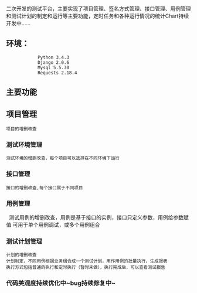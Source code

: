 
二次开发的测试平台，主要实现了项目管理、签名方式管理、接口管理、用例管理和测试计划的制定和运行等主要功能，定时任务和各种运行情况的统计Chart持续开发中……

## 环境：
                Python 3.4.3
                Django 2.0.6
                Mysql 5.5.30
                Requests 2.18.4
## 主要功能
		 
## 项目管理
    项目的增删改查
     
### 测试环境管理
    测试环境的增删改查，每个项目可以选择在不同环境下运行

### 接口管理
    接口的增删改查,每个接口属于不同项目
		 
### 用例管理
   测试用例的增删改查，用例是基于接口的实例，接口只定义参数，用例给参数赋值
    可用于单个用例调试，或多个用例组合

### 测试计划管理
    计划的增删改查
    计划制定，不同用例根据业务组合成一个测试计划，用作用例的批量执行，生成报表
    执行方式包括普通的执行和定时执行（暂时未做），执行完成后，可以查看测试报告

### 代码美观度持续优化中~bug持续修复中~